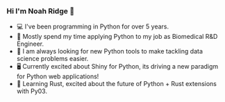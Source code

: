 ### Hi I'm Noah Ridge 👋

- 💻 I've been programming in Python for over 5 years.
- 🏥 Mostly spend my time applying Python to my job as Biomedical R&D Engineer.
- 🔧 I am always looking for new Python tools to make tackling data science problems easier.
- 🖥️ Currently excited about Shiny for Python, its driving a new paradigm for Python web applications!
- 🦀 Learning Rust, excited about the future of Python + Rust extensions with Py03.

  

<!--
**noahridge/noahridge** is a ✨ _special_ ✨ repository because its `README.md` (this file) appears on your GitHub profile.

Here are some ideas to get you started:

- 🔭 I’m currently working on ...
- 🌱 I’m currently learning ...
- 👯 I’m looking to collaborate on ...
- 🤔 I’m looking for help with ...
- 💬 Ask me about ...
- 📫 How to reach me: ...
- 😄 Pronouns: ...
- ⚡ Fun fact: ...
-->
